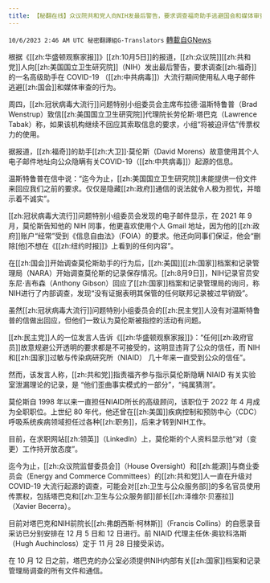```yaml
---
title: 【秘翻在线】众议院共和党人向NIH发最后警告，要求调查福奇助手逃避国会和媒体审查行为
---
```

`10/6/2023 2:46 AM UTC 秘密翻譯組G-Translators` [轉載自GNews](https://gnews.org/articles/1790693)

根据《[[zh:华盛顿观察家报]]》[[zh:10月5日]]的报道，[[zh:众议院]][[zh:共和党]]人向[[zh:美国国立卫生研究院]]（NIH）发出最后警告，要求调查[[zh:福奇]]的一名高级助手在 COVID-19 （[[zh:中共病毒]]）大流行期间使用私人电子邮件逃避[[zh:国会]]和媒体审查的行为。

周四，[[zh:冠状病毒大流行]]问题特别小组委员会主席布拉德·温斯特鲁普（Brad Wenstrup）致信[[zh:美国国立卫生研究院]]代理院长劳伦斯·塔巴克（Lawrence Tabak）称，如果该机构继续不回应其索取信息的要求，小组“将被迫评估”传票权力的使用。

据报道，[[zh:福奇]]的助手[[zh:大卫]]·莫伦斯（David Morens）故意使用其个人电子邮件地址向公众隐瞒有关COVID-19（[[zh:中共病毒]]）起源的信息。

温斯特鲁普在信中说：“迄今为止，[[zh:美国国立卫生研究院]]未能提供一份文件来回应我们之前的要求。仅仅是隐藏[[zh:政府]]通信的说法就令人极为担忧，并暗示着不诚实”。

[[zh:冠状病毒大流行]]问题特别小组委员会发现的电子邮件显示，在 2021 年 9 月，莫伦斯告知他的 NIH 同事，他更喜欢使用个人 Gmail 地址，因为他的[[zh:政府]]账户“经常”受到《信息自由法》（FOIA）的要求。他还向同事们保证，他会“删除\[他\]不想在《[[zh:纽约时报]]》上看到的任何内容”。

在[[zh:国会]]开始调查莫伦斯助手的行为后，[[zh:美国]][[zh:国家]]档案和记录管理局（NARA）开始调查莫伦斯的记录保存情况。[[zh:8月9日]]，NIH记录官员安东尼·吉布森（Anthony Gibson）回应了[[zh:国家]]档案和记录管理局的询问，称NIH进行了内部调查，发现“没有证据表明其保管的任何联邦记录被过早销毁”。

虽然[[zh:冠状病毒大流行]]问题特别小组委员会的[[zh:民主党]]人没有对温斯特鲁普的信做出回应，但他们一致认为莫伦斯被指控的活动有问题。

[[zh:民主党]]人的一位发言人告诉《[[zh:华盛顿观察家报]]》：“任何[[zh:政府官员]]故意规避公开透明的要求都是不可接受的，这明显违背了公众的信任，而 NIH 和[[zh:国家]]过敏与传染病研究所（NIAID） 几十年来一直受到公众的信任”。

然而，该发言人称，[[zh:共和党]]指责福齐参与指示莫伦斯隐瞒 NIAID 有关实验室泄漏理论的记录，是 “他们歪曲事实模式的一部分”，“纯属猜测”。

莫伦斯自 1998 年以来一直担任NIAID所长的高级顾问，该职位于 2022 年 4 月成为全职职位。上世纪 80 年代，他还曾在[[zh:美国]]疾病控制和预防中心（CDC）呼吸系统疾病领域担任过各种[[zh:职务]]，后来才转到NIH工作。

目前，在求职网站[[zh:领英]]（LinkedIn）上，莫伦斯的个人资料显示他“对（变更）工作持开放态度”。

迄今为止，[[zh:众议院监督委员会]]（House Oversight）和[[zh:能源]]与商业委员会（Energy and Commerce Committees）的[[zh:共和党]]人一直在升级对 COVID-19 大流行起源的调查，可能会对[[zh:卫生与公众服务部]]的多名官员使用传票权，包括塔巴克和[[zh:卫生与公众服务部]]部长[[zh:泽维尔·贝塞拉]]（Xavier Becerra）。

目前对塔巴克和NIH前院长[[zh:弗朗西斯·柯林斯]]（Francis Collins）的自愿录音采访已分别安排在 12 月 5 日和 12 日进行。前 NIAID 代理主任休·奥钦科洛斯（Hugh Auchincloss）定于 11 月 28 日接受采访。

在 10 月 12 日之前，塔巴克的办公室必须提供NIH内部有关[[zh:国家]]档案和记录管理局调查的所有文件和通信。
